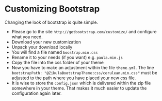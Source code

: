 Customizing Bootstrap
=====================

Changing the look of bootstrap is quite simple. 

* Please go to the site `http://getbootstrap.com/customize/` and configure what you need.
* Download your new customization
* Unpack your download locally
* You will find a file named `boostrap.min.css`
* Rename it to your needs (if you want) e.g. `paula.min.js`
* Copy the file into the css folder of your theme
* Now you have to make an adjustment within the file `theme.yml`. The line 
  `bootstrapPath: "@ZikulaBootstrapTheme:css/cerulean.min.css"` must be adjusted to the path where you
  have placed your new css file.
* It is wise to store the `config.json` which is delivered within the zip file somewhere in your theme. That makes it
  much easier to update the configuration again later.
